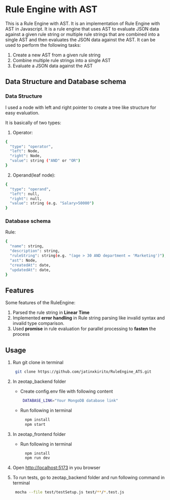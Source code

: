 # Rule Engine with AST

This is a Rule Engine with AST. It is an implementation of Rule Engine with AST in Javascript. It is a rule engine that uses AST to evaluate JSON data against a given rule string or multiple rule strings that are combined into a single AST and then evaluates the JSON data against the AST. It can be used to perform the following tasks:

1. Create a new AST from a given rule string
2. Combine multiple rule strings into a single AST
3. Evaluate a JSON data against the AST

## Data Structure and Database schema

### Data Structure

I used a node with left and right pointer to create a tree like structure for easy evaluation.

It is basically of two types:

1. Operator:

```bash
{
  "type": "operator",
  "left": Node,
  "right": Node,
  "value": string ("AND" or "OR")
}
```

2. Operand(leaf node):

```bash
{
  "type": "operand",
  "left": null,
  "right": null,
  "value": string (e.g. "Salary>50000")
}
```

### Database schema

Rule:

```bash
{
  "name": string,
  "description": string,
  "ruleString": string(e.g. "(age > 30 AND department = 'Marketing')"),
  "ast": Node,
  "createdAt": date,
  "updatedAt": date,
}
```

## Features

Some features of the RuleEngine:

1. Parsed the rule string in **Linear Time**
2. Implemented **error handling** in Rule string parsing like invalid syntax and invalid type comparison.
3. Used **promise** in rule evaluation for parallel processing to **fasten** the process

## Usage

1. Run git clone in terminal
   ```bash
    git clone https://github.com/jatinxkirito/RuleEngine_ATS.git
   ```
2. In zeotap_backend folder

   - Create config.env file with following content
     ```bash
      DATABASE_LINK="Your MongoDB database link"
     ```
   - Run following in terminal
     ```bash
       npm install
       npm start
     ```

3. In zeotap_frontend folder

   - Run following in terminal
     ```bash
       npm install
       npm run dev
     ```

4. Open [ http://localhost:5173]() in you browser

5. To run tests, go to zeotap_backend folder and run following command in terminal

   ```bash
    mocha --file test/testSetup.js test/**/*.test.js
   ```
